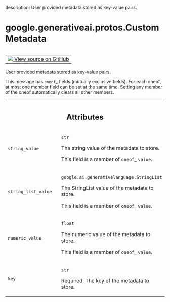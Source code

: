 description: User provided metadata stored as key-value pairs.

<div itemscope itemtype="http://developers.google.com/ReferenceObject">
<meta itemprop="name" content="google.generativeai.protos.CustomMetadata" />
<meta itemprop="path" content="Stable" />
</div>

# google.generativeai.protos.CustomMetadata

<!-- Insert buttons and diff -->

<table class="tfo-notebook-buttons tfo-api nocontent" align="left">
<td>
  <a target="_blank" href="https://github.com/googleapis/google-cloud-python/tree/main/packages/google-ai-generativelanguage/google/ai/generativelanguage_v1beta/types/retriever.py#L155-L202">
    <img src="https://www.tensorflow.org/images/GitHub-Mark-32px.png" />
    View source on GitHub
  </a>
</td>
</table>



User provided metadata stored as key-value pairs.

<!-- Placeholder for "Used in" -->

This message has `oneof`_ fields (mutually exclusive fields).
For each oneof, at most one member field can be set at the same time.
Setting any member of the oneof automatically clears all other
members.




<!-- Tabular view -->
 <table class="responsive fixed orange">
<colgroup><col width="214px"><col></colgroup>
<tr><th colspan="2"><h2 class="add-link">Attributes</h2></th></tr>

<tr>
<td>

`string_value`<a id="string_value"></a>

</td>
<td>

`str`

The string value of the metadata to store.

This field is a member of `oneof`_ ``value``.

</td>
</tr><tr>
<td>

`string_list_value`<a id="string_list_value"></a>

</td>
<td>

`google.ai.generativelanguage.StringList`

The StringList value of the metadata to
store.

This field is a member of `oneof`_ ``value``.

</td>
</tr><tr>
<td>

`numeric_value`<a id="numeric_value"></a>

</td>
<td>

`float`

The numeric value of the metadata to store.

This field is a member of `oneof`_ ``value``.

</td>
</tr><tr>
<td>

`key`<a id="key"></a>

</td>
<td>

`str`

Required. The key of the metadata to store.

</td>
</tr>
</table>



